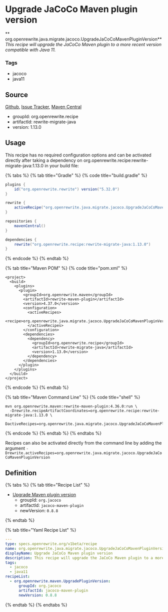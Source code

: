 # Upgrade JaCoCo Maven plugin version

** org.openrewrite.java.migrate.jacoco.UpgradeJaCoCoMavenPluginVersion**
_This recipe will upgrade the JaCoCo Maven plugin to a more recent version compatible with Java 11._

### Tags

* jacoco
* java11

## Source

[Github](https://github.com/openrewrite/rewrite-migrate-java), [Issue Tracker](https://github.com/openrewrite/rewrite-migrate-java/issues), [Maven Central](https://search.maven.org/artifact/org.openrewrite.recipe/rewrite-migrate-java/1.13.0/jar)

* groupId: org.openrewrite.recipe
* artifactId: rewrite-migrate-java
* version: 1.13.0


## Usage

This recipe has no required configuration options and can be activated directly after taking a dependency on org.openrewrite.recipe:rewrite-migrate-java:1.13.0 in your build file:

{% tabs %}
{% tab title="Gradle" %}
{% code title="build.gradle" %}
```groovy
plugins {
    id("org.openrewrite.rewrite") version("5.32.0")
}

rewrite {
    activeRecipe("org.openrewrite.java.migrate.jacoco.UpgradeJaCoCoMavenPluginVersion")
}

repositories {
    mavenCentral()
}

dependencies {
    rewrite("org.openrewrite.recipe:rewrite-migrate-java:1.13.0")
}
```
{% endcode %}
{% endtab %}

{% tab title="Maven POM" %}
{% code title="pom.xml" %}
```markup
<project>
  <build>
    <plugins>
      <plugin>
        <groupId>org.openrewrite.maven</groupId>
        <artifactId>rewrite-maven-plugin</artifactId>
        <version>4.37.0</version>
        <configuration>
          <activeRecipes>
            <recipe>org.openrewrite.java.migrate.jacoco.UpgradeJaCoCoMavenPluginVersion</recipe>
          </activeRecipes>
        </configuration>
        <dependencies>
          <dependency>
            <groupId>org.openrewrite.recipe</groupId>
            <artifactId>rewrite-migrate-java</artifactId>
            <version>1.13.0</version>
          </dependency>
        </dependencies>
      </plugin>
    </plugins>
  </build>
</project>
```
{% endcode %}
{% endtab %}

{% tab title="Maven Command Line" %}
{% code title="shell" %}
```shell
mvn org.openrewrite.maven:rewrite-maven-plugin:4.36.0:run \
  -Drewrite.recipeArtifactCoordinates=org.openrewrite.recipe:rewrite-migrate-java:1.13.0 \
  -DactiveRecipes=org.openrewrite.java.migrate.jacoco.UpgradeJaCoCoMavenPluginVersion
```
{% endcode %}
{% endtab %}
{% endtabs %}

Recipes can also be activated directly from the command line by adding the argument `-Drewrite.activeRecipes=org.openrewrite.java.migrate.jacoco.UpgradeJaCoCoMavenPluginVersion`

## Definition

{% tabs %}
{% tab title="Recipe List" %}
* [Upgrade Maven plugin version](../../../maven/upgradepluginversion.md)
  * groupId: `org.jacoco`
  * artifactId: `jacoco-maven-plugin`
  * newVersion: `0.8.8`

{% endtab %}

{% tab title="Yaml Recipe List" %}
```yaml
---
type: specs.openrewrite.org/v1beta/recipe
name: org.openrewrite.java.migrate.jacoco.UpgradeJaCoCoMavenPluginVersion
displayName: Upgrade JaCoCo Maven plugin version
description: This recipe will upgrade the JaCoCo Maven plugin to a more recent version compatible with Java 11.
tags:
  - jacoco
  - java11
recipeList:
  - org.openrewrite.maven.UpgradePluginVersion:
      groupId: org.jacoco
      artifactId: jacoco-maven-plugin
      newVersion: 0.8.8

```
{% endtab %}
{% endtabs %}
